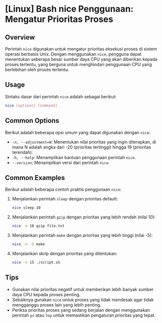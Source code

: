 # [Linux] Bash nice Penggunaan: Mengatur Prioritas Proses

## Overview
Perintah `nice` digunakan untuk mengatur prioritas eksekusi proses di sistem operasi berbasis Unix. Dengan menggunakan `nice`, pengguna dapat menentukan seberapa besar sumber daya CPU yang akan diberikan kepada proses tertentu, yang berguna untuk menghindari penggunaan CPU yang berlebihan oleh proses tertentu.

## Usage
Sintaks dasar dari perintah `nice` adalah sebagai berikut:

```bash
nice [options] [command]
```

## Common Options
Berikut adalah beberapa opsi umum yang dapat digunakan dengan `nice`:

- `-n, --adjustment=N`: Menentukan nilai prioritas yang ingin diterapkan, di mana N adalah angka dari -20 (prioritas tertinggi) hingga 19 (prioritas terendah).
- `-h, --help`: Menampilkan bantuan penggunaan perintah `nice`.
- `--version`: Menampilkan versi dari perintah `nice`.

## Common Examples
Berikut adalah beberapa contoh praktis penggunaan `nice`:

1. Menjalankan perintah `sleep` dengan prioritas default:
   ```bash
   nice sleep 10
   ```

2. Menjalankan perintah `gzip` dengan prioritas yang lebih rendah (nilai 10):
   ```bash
   nice -n 10 gzip file.txt
   ```

3. Menjalankan perintah `make` dengan prioritas yang lebih tinggi (nilai -5):
   ```bash
   nice -n -5 make
   ```

4. Menjalankan skrip dengan prioritas yang ditentukan:
   ```bash
   nice -n 15 ./script.sh
   ```

## Tips
- Gunakan nilai prioritas negatif untuk memberikan lebih banyak sumber daya CPU kepada proses penting.
- Sebaiknya gunakan `nice` untuk proses yang tidak mendesak agar tidak mengganggu proses lain yang lebih penting.
- Periksa prioritas proses yang sedang berjalan dengan menggunakan perintah `ps` atau `top` untuk memastikan pengaturan prioritas yang tepat.